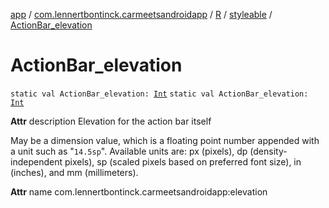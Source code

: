 [app](../../../index.md) / [com.lennertbontinck.carmeetsandroidapp](../../index.md) / [R](../index.md) / [styleable](index.md) / [ActionBar_elevation](./-action-bar_elevation.md)

# ActionBar_elevation

`static val ActionBar_elevation: `[`Int`](https://kotlinlang.org/api/latest/jvm/stdlib/kotlin/-int/index.html)
`static val ActionBar_elevation: `[`Int`](https://kotlinlang.org/api/latest/jvm/stdlib/kotlin/-int/index.html)

**Attr**
description Elevation for the action bar itself

May be a dimension value, which is a floating point number appended with a unit such as "`14.5sp`". Available units are: px (pixels), dp (density-independent pixels), sp (scaled pixels based on preferred font size), in (inches), and mm (millimeters).

**Attr**
name com.lennertbontinck.carmeetsandroidapp:elevation

